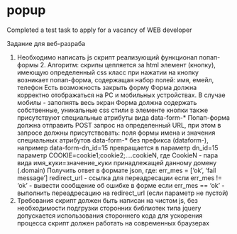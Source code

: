 # popup
Completed a test task to apply for a vacancy of WEB developer

Задание для веб-разраба
1. Необходимо написать js скрипт реализующий функционал попап-формы 2. Алгоритм: скрипы цепляется за html элемент (кнопку), имеющую определенный css класс при нажатии на кнопку возникает попап-форма, содержащая набор полей: имя, емейл, телефон Есть возможность закрыть форму Форма должна корректно отображаться на PC и мобильных устройствах. В случае мобилы - заполнять весь экран Форма должна содержать собственные, уникальные css стили  в элементе кнопки также присутствуют специальные атрибуты вида data-form-* Попап-форма должна отправить POST запрос на определенный URL, при этом в запросе должны присутствовать: поля формы имена и значения специальных атрибутов data-form-*  без префикса (dataform-), например data-form-dn_id=15 превращается в параметр dn_id=15 параметр COOKIE=cookie1;cookie2;….cookieN, где CookieN - пара вида имя_куки=значение_куки принадлежащей данному домену (.domain) Получить ответ в формате json, где: err_mes = [‘ok’, ‘fail message’] redirect_url - ссылка для переадресации если err_mes != ‘ok’ - вывести сообщение об ошибке в форме если err_mes == ‘ok’ - выполнить переадресацию на redirect_url (если параметр не пустой)
3. Требования скрипт должен быть написан на чистом js, без необходимости подгрузки сторонних библиотек типа jquery допускается использования стороннего кода для ускорения процесса скрипт должен работать на современных браузерах

